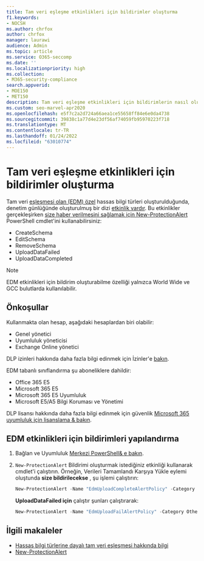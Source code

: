 ```yaml
---
title: Tam veri eşleşme etkinlikleri için bildirimler oluşturma
f1.keywords:
- NOCSH
ms.author: chrfox
author: chrfox
manager: laurawi
audience: Admin
ms.topic: article
ms.service: O365-seccomp
ms.date: ''
ms.localizationpriority: high
ms.collection:
- M365-security-compliance
search.appverid:
- MOE150
- MET150
description: Tam veri eşleşme etkinlikleri için bildirimlerin nasıl oluşturulacaklarını öğrenin.
ms.custom: seo-marvel-apr2020
ms.openlocfilehash: e5f7c2a2d724a66aea1ce55658ff84e6e0da4738
ms.sourcegitcommit: 39838c1a77d4e23df56af74059fb95970223f718
ms.translationtype: MT
ms.contentlocale: tr-TR
ms.lasthandoff: 01/24/2022
ms.locfileid: "63010774"
---
```

# <a name="create-notifications-for-exact-data-match-activities"></a>Tam veri eşleşme etkinlikleri için bildirimler oluşturma

Tam veri [eşleşmesi olan (EDM) özel](sit-learn-about-exact-data-match-based-sits.md#learn-about-exact-data-match-based-sensitive-information-types) hassas bilgi türleri oluşturulduğunda, denetim günlüğünde oluşturulmuş bir dizi [etkinlik vardır](search-the-audit-log-in-security-and-compliance.md#before-you-search-the-audit-log). Bu etkinlikler gerçekleşirken [size haber verilmesini sağlamak için New-ProtectionAlert](/powershell/module/exchange/new-protectionalert) PowerShell cmdlet'ini kullanabilirsiniz:

- CreateSchema
- EditSchema
- RemoveSchema
- UploadDataFailed
- UploadDataCompleted

> [!NOTE]
 EDM etkinlikleri için bildirim oluşturabilme özelliği yalnızca World Wide ve GCC bulutlarda kullanılabilir.

## <a name="pre-requisites"></a>Önkoşullar

Kullanmakta olan hesap, aşağıdaki hesaplardan biri olabilir:

- Genel yönetici
- Uyumluluk yöneticisi
- Exchange Online yönetici

DLP izinleri hakkında daha fazla bilgi edinmek için İzinler'e [bakın](data-loss-prevention-policies.md#permissions).

EDM tabanlı sınıflandırma şu aboneliklere dahildir:

- Office 365 E5
- Microsoft 365 E5
- Microsoft 365 E5 Uyumluluk
- Microsoft E5/A5 Bilgi Koruması ve Yönetimi

DLP lisansı hakkında daha fazla bilgi edinmek için güvenlik [Microsoft 365 uyumluluk için lisanslama & bakın](/office365/servicedescriptions/microsoft-365-service-descriptions/microsoft-365-tenantlevel-services-licensing-guidance/microsoft-365-security-compliance-licensing-guidance#information-protection).

## <a name="configure-notifications-for-edm-activities"></a>EDM etkinlikleri için bildirimleri yapılandırma

1. Bağlan ve Uyumluluk [Merkezi PowerShell& e bakın](/powershell/exchange/connect-to-scc-powershell).

2. `New-ProtectionAlert` Bildirimi oluşturmak istediğiniz etkinliği kullanarak cmdlet'i çalıştırın.  Örneğin, Verileri Tamamlandı Karşıya Yükle eylemi oluştunda **size bildirilecekse** , şu işlemi çalıştırın:

    ```powershell
    New-ProtectionAlert -Name "EdmUploadCompleteAlertPolicy" -Category Others -NotifyUser <address to send notification to> -ThreatType Activity -Operation UploadDataCompleted -Description "Custom alert policy to track when EDM upload Completed" -AggregationType None
    ```
    
    **UploadDataFailed için** çalıştır şunları çalıştırarak:
    
    ```powershell
    New-ProtectionAlert -Name "EdmUploadFailAlertPolicy" -Category Others -NotifyUser <SMTP address to send notification to> -ThreatType Activity -Operation UploadDataFailed -Description "Custom alert policy to track when EDM upload Failed" -AggregationType None -Severity High
    ```

## <a name="related-articles"></a>İlgili makaleler

- [Hassas bilgi türlerine dayalı tam veri eşleşmesi hakkında bilgi](sit-learn-about-exact-data-match-based-sits.md#learn-about-exact-data-match-based-sensitive-information-types)
- [New-ProtectionAlert](/powershell/module/exchange/new-protectionalert)
